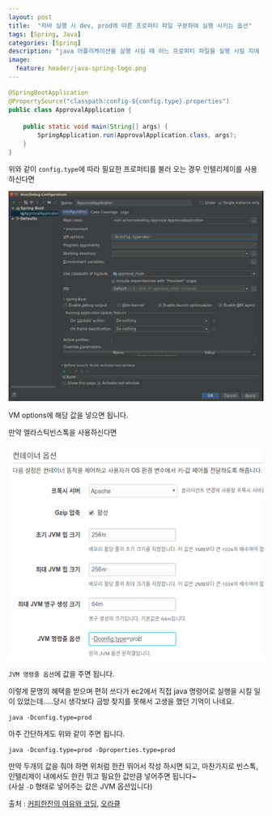 ```yaml
---
layout: post
title:  "자바 실행 시 dev, prod에 따른 프로퍼티 파일 구분하여 실행 시키는 옵션"
tags: [Spring, Java]
categories: [Spring]
description: "java 어플리케이션을 실행 시킬 때 어느 프로퍼티 파일을 실행 시킬 지에 대한 옵션 값 주는 방법"
image:
  feature: header/java-spring-logo.png
---
```


```java
@SpringBootApplication
@PropertySource("classpath:config-${config.type}.properties")
public class ApprovalApplication {

    public static void main(String[] args) {
        SpringApplication.run(ApprovalApplication.class, args);
    }
}
```

위와 같이 `config.type`에 따라 필요한 프로퍼티를 불러 오는 경우 인텔리제이를 사용 하신다면  

![properties1](/images/spring/properties1.png)  

VM options에 해당 값을 넣으면 됩니다.  

만약 엘라스틱빈스톡을 사용하신다면

![properties2](/images/spring/properties2.png)  

`JVM 명령줄 옵션`에 값을 주면 됩니다.  

이렇게 문명의 혜택을 받으며 편히 쓰다가 ec2에서 직접 java 명령어로 실행을 시킬 일이 있었는데.....당시 생각보다 금방 찾지를 못해서 고생을 했던 기억이 나네요.  

```shell
java -Dconfig.type=prod
```

아주 간단하게도 위와 같이 주면 됩니다.  

```shell
java -Dconfig.type=prod -Dproperties.type=prod
```

만약 두개의 값을 줘야 하면 위처럼 한칸 뛰어서 작성 하시면 되고, 마찬가지로 빈스톡, 인텔리제이 내에서도 한칸 뛰고 필요한 값만큼 넣어주면 됩니다~  
(사실 `-D` 형태로 넣어주는 값은 JVM 옵션입니다)

출처 : [커피한잔의 여유와 코딩](http://sjava.net/2008/02/java-%EB%AA%85%EB%A0%B9%EC%96%B4%EC%9D%98-%EC%98%B5%EC%85%98-%EC%A0%95%EB%A6%AC/), [오라클](https://docs.oracle.com/cd/E19146-01/820-0874/gbssr/index.html)
